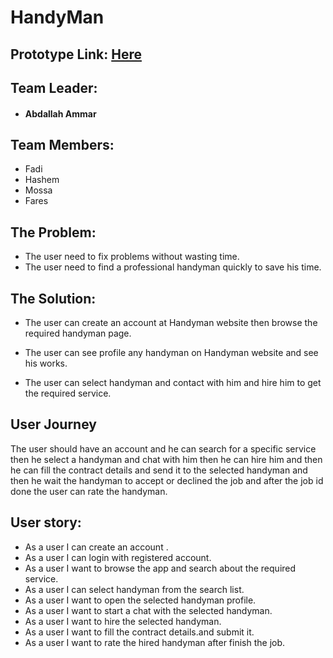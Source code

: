 # HandyMan

## Prototype Link: [Here](https://www.figma.com/proto/bE8eAbNWZAv7i0O78jKiHK/Untitled?node-id=382%3A4&scaling=scale-down)

## Team Leader:

- #### Abdallah Ammar

## Team Members:

- Fadi
- Hashem
- Mossa
- Fares

## The Problem:

- The user need to fix problems without wasting time.
- The user need to find a professional handyman quickly to save his time.

## The Solution:

- The user can create an account at Handyman website then browse the required handyman page.

- The user can see profile any handyman on Handyman website and see his works.

- The user can select handyman and contact with him and hire him to get the required service.

## User Journey

The user should have an account and he can search for a specific service then he select a handyman and chat with him then he can hire him and then he can fill the contract details and send it to the selected handyman and then he wait the handyman to accept or declined the job and after the job id done the user can rate the handyman.

## User story:

- As a user I can create an account .
- As a user I can login with registered account.
- As a user I want to browse the app and search about the required service.
- As a user I can select handyman from the search list.
- As a user I want to open the selected handyman profile.
- As a user I want to start a chat with the selected handyman.
- As a user I want to hire the selected handyman.
- As a user I want to fill the contract details.and submit it.
- As a user I want to rate the hired handyman after finish the job.
